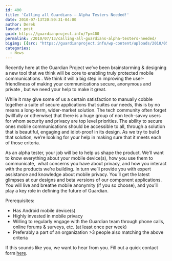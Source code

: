 ```yaml
---
id: 400
title: 'Calling all Guardians – Alpha Testers Needed!'
date: 2010-07-13T20:50:31-04:00
author: Derek
layout: post
guid: https://guardianproject.info/?p=400
permalink: /2010/07/13/calling-all-guardians-alpha-testers-needed/
bigimg: [{src: "https://guardianproject.info/wp-content/uploads/2010/05/IMG_3209-64x64.jpg",}]
categories:
  - News
---
```

Recently here at the Guardian Project we’ve been brainstorming & designing a new tool that we think will be core to enabling truly protected mobile communications . We think it will a big step in improving the user-friendliness of making your communications secure, anonymous and private , but we need your help to make it great.

While it may give some of us a certain satisfaction to manually cobble together a suite of secure applications that suites our needs, this is by no means a long-term, wider-market solution. The tech community often forget (willfully or otherwise) that there is a huge group of non tech-savvy users for whom security and privacy are top level priorities. The ability to secure ones mobile communications should be accessible to all, through a solution that is beautiful, engaging and idiot-proof in its design. As we try to build that solution, we’re looking for your help in making sure that it meets each of those criteria.

As an alpha tester, your job will be to help us shape the product. We’ll want to know everything about your mobile device(s), how you use them to communicate,  what concerns you have about privacy, and how you interact with the products we’re building. In turn we’ll provide you with expert assistance and knowledge about mobile privacy. You’ll get the latest glimpses at our designs and beta versions of our component applications. You will live and breathe mobile anonymity (if you so choose), and you’ll play a key role in defining the future of Guardian.

Prerequisites:

  * Has Android mobile device(s)
  * Highly invested in mobile privacy
  * Willing to regularly engage with the Guardian team through phone calls, online forums & surveys, etc. (at least once per week)
  * Preferably a part of an organization >3 people also matching the above criteria

If this sounds like you, we want to hear from you. Fill out a quick contact form [here](https://guardianproject.info/contact/alpha-testers-apply-here/).